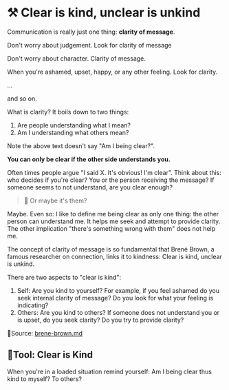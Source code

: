 # ⚒ Clear is kind, unclear is unkind

Communication is really just one thing: **clarity of message**.

Don't worry about judgement. Look for clarity of message

Don't worry about character. Clarity of message.

When you're ashamed, upset, happy, or any other feeling. Look for clarity.

...

and so on.

What is clarity? It boils down to two things:

1. Are people understanding what I mean?
2. Am I understanding what others mean?

Note the above text doesn't say "Am I being clear?".&#x20;

**You can only be clear if the other side understands you.**

Often times people argue "I said X. It's obvious! I'm clear". Think about this: who decides if you're clear? You or the person receiving the message? If someone seems to not understand, are you clear enough?

> :raccoon: Or maybe it's them?

Maybe. Even so: I like to define me being clear as only one thing: the other person can understand me. It helps me seek and attempt to provide clarity. The other implication "there's something wrong with them" does not help me.

The concept of clarity of message is so fundamental that Brené Brown, a famous researcher on connection, links it to kindness: Clear is kind, unclear is unkind.

There are two aspects to "clear is kind":

1. Self: Are you kind to yourself? For example, if you feel ashamed do you seek internal clarity of message? Do you look for what your feeling is indicating?
2. Others: Are you kind to others? If someone does not understand you or is upset, do you seek clarity? Do you try to provide clarity?

📙Source: [brene-brown.md](../references/brene-brown.md "mention")

## **🔧Tool: Clear is Kind**

&#x20;When you're in a loaded situation remind yourself: Am I being clear thus kind to myself? To others?

